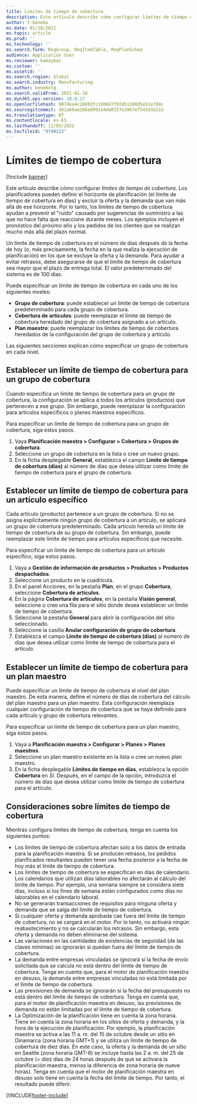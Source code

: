 ```yaml
---
title: Límites de tiempo de cobertura
description: Este artículo describe cómo configurar límites de tiempo de cobertura. Un límite de tiempo de cobertura indica su horizonte y límite de planificación.
author: t-benebo
ms.date: 01/18/2021
ms.topic: article
ms.prod: ''
ms.technology: ''
ms.search.form: ReqGroup, ReqItemTable, ReqPlanSched
audience: Application User
ms.reviewer: kamaybac
ms.custom: ''
ms.assetid: ''
ms.search.region: Global
ms.search.industry: Manufacturing
ms.author: benebotg
ms.search.validFrom: 2021-01-18
ms.dyn365.ops.version: 10.0.17
ms.openlocfilehash: 987dea4c1b693fc1bb687f97d51288d5e51e7d4c
ms.sourcegitcommit: 491ab9ae2b6ed991b4eb0317e396fef542d3a21b
ms.translationtype: HT
ms.contentlocale: es-ES
ms.lasthandoff: 11/03/2022
ms.locfileid: "9740123"
---
```

# <a name="coverage-time-fences"></a>Límites de tiempo de cobertura

[!include [banner](../../includes/banner.md)]

Este artículo describe cómo configurar *límites de tiempo de cobertura*. Los planificadores pueden definir el horizonte de planificación (el límite de tiempo de cobertura en días) y excluir la oferta y la demanda que van más allá de ese horizonte. Por lo tanto, los límites de tiempo de cobertura ayudan a prevenir el "ruido" causado por sugerencias de suministro a las que no hace falta que reaccione durante meses. Los ejemplos incluyen el pronóstico del próximo año y los pedidos de los clientes que se realizan mucho más allá del plazo normal.

Un límite de tiempo de cobertura es el número de días después de la fecha de hoy (o, más precisamente, la fecha en la que realiza la ejecución de planificación) en los que se excluye la oferta y la demanda. Para ayudar a evitar retrasos, debe asegurarse de que el límite de tiempo de cobertura sea mayor que el plazo de entrega total. El valor predeterminado del sistema es de 100 días.

Puede especificar un límite de tiempo de cobertura en cada uno de los siguientes niveles:

- **Grupo de cobertura**: puede establecer un límite de tiempo de cobertura predeterminado para cada grupo de cobertura.
- **Cobertura de artículos**: puede reemplazar el límite de tiempo de cobertura heredado del grupo de cobertura asignado a un artículo.
- **Plan maestro**: puede reemplazar los límites de tiempo de cobertura heredados de la configuración del grupo de cobertura y artículo.

Las siguientes secciones explican cómo especificar un grupo de cobertura en cada nivel.

## <a name="set-a-coverage-time-fence-for-a-coverage-group"></a>Establecer un límite de tiempo de cobertura para un grupo de cobertura

Cuando especifica un límite de tiempo de cobertura para un grupo de cobertura, la configuración se aplica a todos los artículos (productos) que pertenecen a ese grupo. Sin embargo, puede reemplazar la configuración para artículos específicos o planes maestros específicos.

Para especificar un límite de tiempo de cobertura para un grupo de cobertura, siga estos pasos.

1. Vaya **Planificación maestra \> Configurar \> Cobertura \> Grupos de cobertura**.
1. Seleccione un grupo de cobertura en la lista o cree un nuevo grupo.
1. En la ficha desplegable **General**, establezca el campo **Límite de tiempo de cobertura (días)** al número de días que desea utilizar como límite de tiempo de cobertura para el grupo de cobertura.

## <a name="set-a-coverage-time-fence-for-a-specific-item"></a>Establecer un límite de tiempo de cobertura para un artículo específico

Cada artículo (producto) pertenece a un grupo de cobertura. Si no se asigna explícitamente ningún grupo de cobertura a un artículo, se aplicará un grupo de cobertura predeterminado. Cada artículo hereda un límite de tiempo de cobertura de su grupo de cobertura. Sin embargo, puede reemplazar este límite de tiempo para artículos específicos que necesite.

Para especificar un límite de tiempo de cobertura para un artículo específico, siga estos pasos.

1. Vaya a **Gestión de información de productos \> Productos \> Productos despachados**.
1. Seleccione un producto en la cuadrícula.
1. En el panel Acciones, en la pestaña **Plan**, en el grupo **Cobertura**, seleccione **Cobertura de artículos**.
1. En la página **Cobertura de artículos**, en la pestaña **Visión general**, seleccione o cree una fila para el sitio donde desea establecer un límite de tiempo de cobertura.
1. Seleccione la pestaña **General** para abrir la configuración del sitio seleccionado.
1. Seleccione la casilla **Anular configuración de grupo de cobertura**.
1. Establezca el campo **Límite de tiempo de cobertura (días)** al número de días que desea utilizar como límite de tiempo de cobertura para el artículo.

## <a name="set-a-coverage-time-fence-for-a-specific-master-plan"></a>Establecer un límite de tiempo de cobertura para un plan maestro

Puede especificar un límite de tiempo de cobertura al nivel del plan maestro. De esta manera, define el número de días de cobertura del cálculo del plan maestro para un plan maestro. Esta configuración reemplaza cualquier configuración de tiempo de cobertura que se haya definido para cada artículo y grupo de cobertura relevantes.

Para especificar un límite de tiempo de cobertura para un plan maestro, siga estos pasos.

1. Vaya a **Planificación maestra \> Configurar \> Planes \> Planes maestros**.
1. Seleccione un plan maestro existente en la lista o cree un nuevo plan maestro.
1. En la ficha desplegable **Límites de tiempo en días**, establezca la opción **Cobertura** en *Sí*. Después, en el campo de la opción, introduzca el número de días que desea utilizar como límite de tiempo de cobertura para el artículo.

## <a name="considerations-for-coverage-time-fences"></a>Consideraciones sobre límites de tiempo de cobertura

Mientras configura límites de tiempo de cobertura, tenga en cuenta los siguientes puntos:

- Los límites de tiempo de cobertura afectan solo a los datos de entrada para la planificación maestra. Si se producen retrasos, los pedidos planificados resultantes pueden tener una fecha posterior a la fecha de hoy más el límite de tiempo de cobertura.
- Los límites de tiempo de cobertura se especifican en días de calendario. Los calendarios que utilizan días laborables no afectarán al cálculo del límite de tiempo. Por ejemplo, una semana siempre se considera siete días, incluso si los fines de semana están configurados como días no laborables en el calendario laboral.
- No se generarán transacciones de requisitos para ninguna oferta y demanda que se salga del límite de tiempo de cobertura.
- Si cualquier oferta y demanda aprobada cae fuera del límite de tiempo de cobertura, no se cargará en el motor. Por lo tanto, no activará ningún reabastecimiento y no se calcularán los retrasos. Sin embargo, esta oferta y demanda no deben eliminarse del sistema.
- Las variaciones en las cantidades de existencias de seguridad (de las claves mínimas) se ignorarán si quedan fuera del límite de tiempo de cobertura.
- La demanda entre empresas vinculadas se ignorará si la fecha de envío solicitada que se calcula no está dentro del límite de tiempo de cobertura. Tenga en cuenta que, para el motor de planificación maestra en desuso, la demanda entre empresas vinculadas no está limitada por el límite de tiempo de cobertura.
- Las previsiones de demanda se ignorarán si la fecha del presupuesto no está dentro del límite de tiempo de cobertura. Tenga en cuenta que, para el motor de planificación maestra en desuso, las previsiones de demanda no están limitadas por el límite de tiempo de cobertura.
- La Optimización de la planificación tiene en cuenta la zona horaria. Tiene en cuenta la zona horaria en los sitios de oferta y demanda, y la hora de la ejecución de planificación. Por ejemplo, la planificación maestra se activa a las 11 a. m. del 15 de octubre desde un sitio en Dinamarca (zona horaria GMT+1) y se utiliza un límite de tiempo de cobertura de diez días. En este caso, la oferta y la demanda de un sitio en Seattle (zona horaria GMT-8) se incluye hasta las 2 a. m. del 25 de octubre (= diez días de 24 horas después de que se activara la planificación maestra, menos la diferencia de zona horaria de nueve horas). Tenga en cuenta que el motor de planificación maestra en desuso solo tiene en cuenta la fecha del límite de tiempo. Por tanto, el resultado puede diferir.


[!INCLUDE[footer-include](../../../includes/footer-banner.md)]